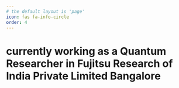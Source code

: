 ```yaml
---
# the default layout is 'page'
icon: fas fa-info-circle
order: 4
---
```


#  currently working as a Quantum Researcher in Fujitsu Research of India Private Limited Bangalore 
 
